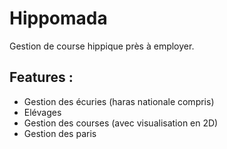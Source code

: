 # Hippomada
Gestion  de course hippique près à employer.

## Features :
- Gestion des écuries (haras nationale compris)
- Elévages
- Gestion des courses (avec visualisation en 2D)
- Gestion des paris
